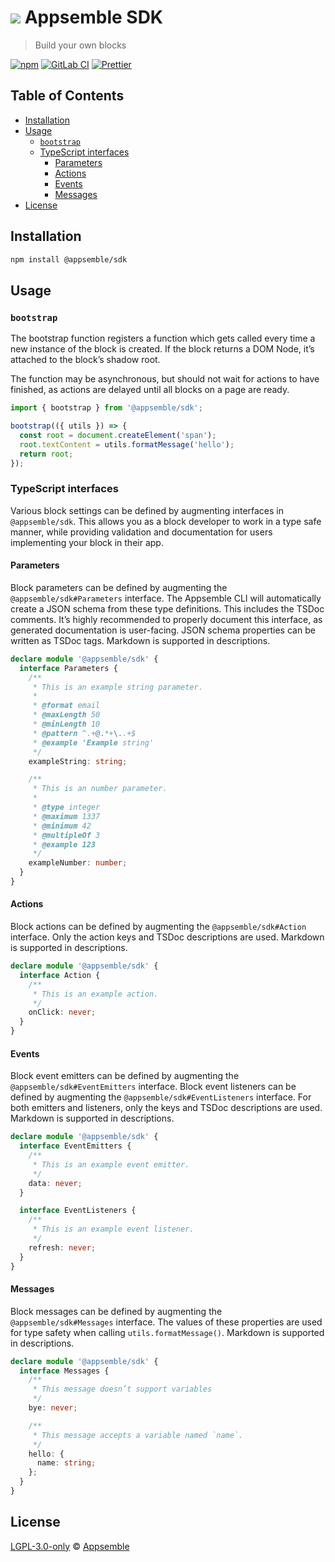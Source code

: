 # ![](https://gitlab.com/appsemble/appsemble/-/raw/0.35.4/config/assets/logo.svg) Appsemble SDK

> Build your own blocks

[![npm](https://img.shields.io/npm/v/@appsemble/sdk)](https://www.npmjs.com/package/@appsemble/sdk)
[![GitLab CI](https://gitlab.com/appsemble/appsemble/badges/0.35.4/pipeline.svg)](https://gitlab.com/appsemble/appsemble/-/releases/0.35.4)
[![Prettier](https://img.shields.io/badge/code_style-prettier-ff69b4.svg)](https://prettier.io)

## Table of Contents

- [Installation](#installation)
- [Usage](#usage)
  - [`bootstrap`](#bootstrap)
  - [TypeScript interfaces](#typescript-interfaces)
    - [Parameters](#parameters)
    - [Actions](#actions)
    - [Events](#events)
    - [Messages](#messages)
- [License](#license)

## Installation

```sh
npm install @appsemble/sdk
```

## Usage

### `bootstrap`

The bootstrap function registers a function which gets called every time a new instance of the block
is created. If the block returns a DOM Node, it’s attached to the block’s shadow root.

The function may be asynchronous, but should not wait for actions to have finished, as actions are
delayed until all blocks on a page are ready.

```js
import { bootstrap } from '@appsemble/sdk';

bootstrap(({ utils }) => {
  const root = document.createElement('span');
  root.textContent = utils.formatMessage('hello');
  return root;
});
```

### TypeScript interfaces

Various block settings can be defined by augmenting interfaces in `@appsemble/sdk`. This allows you
as a block developer to work in a type safe manner, while providing validation and documentation for
users implementing your block in their app.

#### Parameters

Block parameters can be defined by augmenting the `@appsemble/sdk#Parameters` interface. The
Appsemble CLI will automatically create a JSON schema from these type definitions. This includes the
TSDoc comments. It’s highly recommended to properly document this interface, as generated
documentation is user-facing. JSON schema properties can be written as TSDoc tags. Markdown is
supported in descriptions.

```ts
declare module '@appsemble/sdk' {
  interface Parameters {
    /**
     * This is an example string parameter.
     *
     * @format email
     * @maxLength 50
     * @minLength 10
     * @pattern ^.+@.*+\..+$
     * @example 'Example string'
     */
    exampleString: string;

    /**
     * This is an number parameter.
     *
     * @type integer
     * @maximum 1337
     * @minimum 42
     * @multipleOf 3
     * @example 123
     */
    exampleNumber: number;
  }
}
```

#### Actions

Block actions can be defined by augmenting the `@appsemble/sdk#Action` interface. Only the action
keys and TSDoc descriptions are used. Markdown is supported in descriptions.

```ts
declare module '@appsemble/sdk' {
  interface Action {
    /**
     * This is an example action.
     */
    onClick: never;
  }
}
```

#### Events

Block event emitters can be defined by augmenting the `@appsemble/sdk#EventEmitters` interface.
Block event listeners can be defined by augmenting the `@appsemble/sdk#EventListeners` interface.
For both emitters and listeners, only the keys and TSDoc descriptions are used. Markdown is
supported in descriptions.

```ts
declare module '@appsemble/sdk' {
  interface EventEmitters {
    /**
     * This is an example event emitter.
     */
    data: never;
  }

  interface EventListeners {
    /**
     * This is an example event listener.
     */
    refresh: never;
  }
}
```

#### Messages

Block messages can be defined by augmenting the `@appsemble/sdk#Messages` interface. The values of
these properties are used for type safety when calling `utils.formatMessage()`. Markdown is
supported in descriptions.

```ts
declare module '@appsemble/sdk' {
  interface Messages {
    /**
     * This message doesn’t support variables
     */
    bye: never;

    /**
     * This message accepts a variable named `name`.
     */
    hello: {
      name: string;
    };
  }
}
```

## License

[LGPL-3.0-only](https://gitlab.com/appsemble/appsemble/-/blob/0.35.4/LICENSE.md) ©
[Appsemble](https://appsemble.com)
